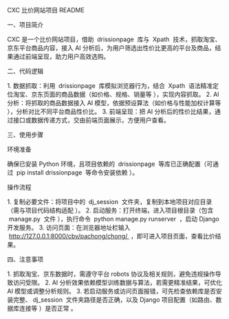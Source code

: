 CXC 比价网站项目 README
 
一、项目简介
 
CXC 是一个比价网站项目，借助  drissionpage  库与  Xpath  技术，抓取淘宝、京东平台商品内容，接入 AI 分析后，为用户筛选出性价比更高的平台及商品，结果通过前端呈现，助力用户高效选购。
 
二、代码逻辑
 
1. 数据抓取：利用  drissionpage  库模拟浏览器行为，结合  Xpath  语法精准定位淘宝、京东页面的商品数据（如价格、规格、销量等 ），实现内容抓取。
2. AI 分析：将抓取的商品数据接入 AI 模型，依据预设算法（如价格与性能加权计算等 ），分析对比不同平台商品性价比。
3. 前端呈现：把 AI 分析后的性价比结果，通过接口或数据传递方式，交由前端页面展示，方便用户查看。
 
三、使用步骤
 
环境准备
 
确保已安装 Python 环境，且项目依赖的  drissionpage  等库已正确配置（可通过  pip install drissionpage  等命令安装依赖 ）。
 
操作流程
 
1. 复制必要文件：将项目中的  dj_session  文件夹，复制到本地项目对应目录（需与项目代码结构适配 ）。
2. 启动服务：打开终端，进入项目根目录（包含  manage.py  文件 ），执行命令  python manage.py runserver  ，启动 Django 开发服务。
3. 访问页面：在浏览器地址栏输入  http://127.0.0.1:8000/cbv/pachong/chong/  ，即可进入项目页面，查看比价结果。
 
四、注意事项
 
1. 抓取淘宝、京东数据时，需遵守平台 robots 协议及相关规则，避免违规操作导致访问受限。
2. AI 分析效果依赖模型训练数据与算法，若需更精准结果，可优化 AI 模型或调整分析规则。
3. 若启动服务或访问页面报错，可先检查依赖库是否安装完整、 dj_session  文件夹路径是否正确，以及 Django 项目配置（如路由、数据库连接等 ）是否正常 。
